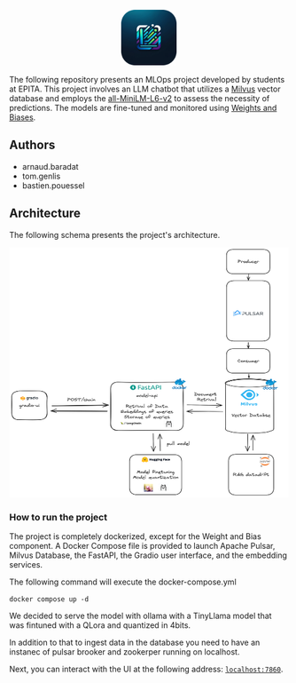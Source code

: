 <p align="center">
    <img src="/docs/logo.png" width="100" height="100">
</p>

The following repository presents an MLOps project developed by students at EPITA. This project involves an LLM chatbot that utilizes a [Milvus](https://milvus.io/) vector database and employs the [all-MiniLM-L6-v2](https://huggingface.co/sentence-transformers/all-MiniLM-L6-v2) to assess the necessity of predictions. The models are fine-tuned and monitored using [Weights and Biases](https://wandb.ai/site).

## Authors
- arnaud.baradat
- tom.genlis
- bastien.pouessel

## Architecture

The following schema presents the project's architecture.

<p align="center">
  <img src="/docs/archi.png" width="550" height="450">
</p>

### How to run the project
The project is completely dockerized, except for the Weight and Bias component. A Docker Compose file is provided to launch Apache Pulsar, Milvus Database, the FastAPI, the Gradio user interface, and the embedding services.


The following command will execute the docker-compose.yml
```
docker compose up -d
```

We decided to serve the model with ollama with a TinyLlama model that was fintuned with a QLora and quantized in 4bits. 

In addition to that to ingest data in the database you need to have an instanec of pulsar brooker and zookerper running on localhost.


Next, you can interact with the UI at the following address: [`localhost:7860`](http://localhost:7860).
